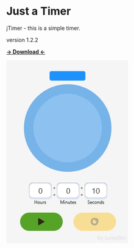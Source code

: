 # Just a Timer

jTimer - this is a simple timer.

version 1.2.2

**[-> Download <-](https://github.com/Justedlev/jtimer/releases/tag/v1.2.1)**

![](preview-v1.2.2.gif)
